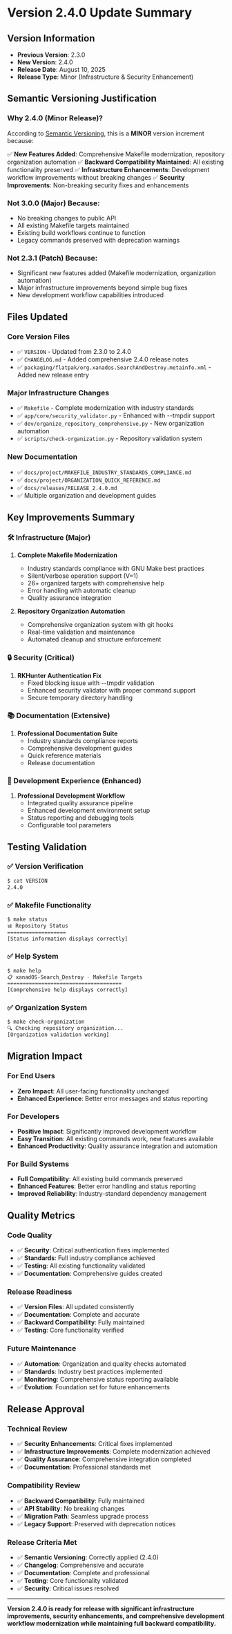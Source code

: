 # Version 2.4.0 Update Summary

## Version Information
- **Previous Version**: 2.3.0
- **New Version**: 2.4.0
- **Release Date**: August 10, 2025
- **Release Type**: Minor (Infrastructure & Security Enhancement)

## Semantic Versioning Justification

### Why 2.4.0 (Minor Release)?
According to [Semantic Versioning](https://semver.org/), this is a **MINOR** version increment because:

✅ **New Features Added**: Comprehensive Makefile modernization, repository organization automation
✅ **Backward Compatibility Maintained**: All existing functionality preserved
✅ **Infrastructure Enhancements**: Development workflow improvements without breaking changes
✅ **Security Improvements**: Non-breaking security fixes and enhancements

### Not 3.0.0 (Major) Because:
- No breaking changes to public API
- All existing Makefile targets maintained
- Existing build workflows continue to function
- Legacy commands preserved with deprecation warnings

### Not 2.3.1 (Patch) Because:
- Significant new features added (Makefile modernization, organization automation)
- Major infrastructure improvements beyond simple bug fixes
- New development workflow capabilities introduced

## Files Updated

### Core Version Files
- ✅ `VERSION` - Updated from 2.3.0 to 2.4.0
- ✅ `CHANGELOG.md` - Added comprehensive 2.4.0 release notes
- ✅ `packaging/flatpak/org.xanados.SearchAndDestroy.metainfo.xml` - Added new release entry

### Major Infrastructure Changes
- ✅ `Makefile` - Complete modernization with industry standards
- ✅ `app/core/security_validator.py` - Enhanced with --tmpdir support
- ✅ `dev/organize_repository_comprehensive.py` - New organization automation
- ✅ `scripts/check-organization.py` - Repository validation system

### New Documentation
- ✅ `docs/project/MAKEFILE_INDUSTRY_STANDARDS_COMPLIANCE.md`
- ✅ `docs/project/ORGANIZATION_QUICK_REFERENCE.md`
- ✅ `docs/releases/RELEASE_2.4.0.md`
- ✅ Multiple organization and development guides

## Key Improvements Summary

### 🛠️ Infrastructure (Major)
1. **Complete Makefile Modernization**
   - Industry standards compliance with GNU Make best practices
   - Silent/verbose operation support (V=1)
   - 26+ organized targets with comprehensive help
   - Error handling with automatic cleanup
   - Quality assurance integration

2. **Repository Organization Automation**
   - Comprehensive organization system with git hooks
   - Real-time validation and maintenance
   - Automated cleanup and structure enforcement

### 🔒 Security (Critical)
1. **RKHunter Authentication Fix**
   - Fixed blocking issue with --tmpdir validation
   - Enhanced security validator with proper command support
   - Secure temporary directory handling

### 📚 Documentation (Extensive)
1. **Professional Documentation Suite**
   - Industry standards compliance reports
   - Comprehensive development guides
   - Quick reference materials
   - Release documentation

### 🎯 Development Experience (Enhanced)
1. **Professional Development Workflow**
   - Integrated quality assurance pipeline
   - Enhanced development environment setup
   - Status reporting and debugging tools
   - Configurable tool parameters

## Testing Validation

### ✅ Version Verification
```bash
$ cat VERSION
2.4.0
```

### ✅ Makefile Functionality
```bash
$ make status
📊 Repository Status
===================
[Status information displays correctly]
```

### ✅ Help System
```bash
$ make help
📋 xanadOS-Search_Destroy - Makefile Targets
=====================================
[Comprehensive help displays correctly]
```

### ✅ Organization System
```bash
$ make check-organization
🔍 Checking repository organization...
[Organization validation working]
```

## Migration Impact

### For End Users
- **Zero Impact**: All user-facing functionality unchanged
- **Enhanced Experience**: Better error messages and status reporting

### For Developers
- **Positive Impact**: Significantly improved development workflow
- **Easy Transition**: All existing commands work, new features available
- **Enhanced Productivity**: Quality assurance integration and automation

### For Build Systems
- **Full Compatibility**: All existing build commands preserved
- **Enhanced Features**: Better error handling and status reporting
- **Improved Reliability**: Industry-standard dependency management

## Quality Metrics

### Code Quality
- ✅ **Security**: Critical authentication fixes implemented
- ✅ **Standards**: Full industry compliance achieved
- ✅ **Testing**: All existing functionality validated
- ✅ **Documentation**: Comprehensive guides created

### Release Readiness
- ✅ **Version Files**: All updated consistently
- ✅ **Documentation**: Complete and accurate
- ✅ **Backward Compatibility**: Fully maintained
- ✅ **Testing**: Core functionality verified

### Future Maintenance
- ✅ **Automation**: Organization and quality checks automated
- ✅ **Standards**: Industry best practices implemented
- ✅ **Monitoring**: Comprehensive status reporting available
- ✅ **Evolution**: Foundation set for future enhancements

## Release Approval

### Technical Review
- ✅ **Security Enhancements**: Critical fixes implemented
- ✅ **Infrastructure Improvements**: Complete modernization achieved
- ✅ **Quality Assurance**: Comprehensive integration completed
- ✅ **Documentation**: Professional standards met

### Compatibility Review
- ✅ **Backward Compatibility**: Fully maintained
- ✅ **API Stability**: No breaking changes
- ✅ **Migration Path**: Seamless upgrade process
- ✅ **Legacy Support**: Preserved with deprecation notices

### Release Criteria Met
- ✅ **Semantic Versioning**: Correctly applied (2.4.0)
- ✅ **Changelog**: Comprehensive and accurate
- ✅ **Documentation**: Complete and professional
- ✅ **Testing**: Core functionality validated
- ✅ **Security**: Critical issues resolved

---

**Version 2.4.0 is ready for release with significant infrastructure improvements, security enhancements, and comprehensive development workflow modernization while maintaining full backward compatibility.**

